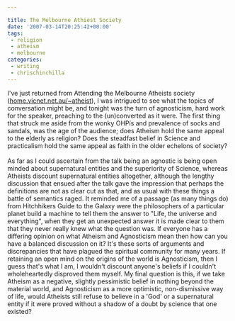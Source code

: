 ```yaml
---

title: The Melbourne Athiest Society
date: '2007-03-14T20:25:42+00:00'
tags: 
 - religion 
 - atheism 
 - melbourne
categories:
 - writing
 - chrischinchilla
---
```


I've just returned from Attending the Melbourne Atheists society (<a href="https://home.vicnet.net.au/~atheist" target="_blank">home.vicnet.net.au/~atheist</a>), I was intrigued to see what the topics of conversation might be, and tonight was the turn of agnosticism, hard work for the speaker, preaching to the (un)converted as it were. The first thing that struck me aside from the wonky OHPís and prevalence of socks and sandals, was the age of the audience; does Atheism hold the same appeal to the elderly as religion? Does the steadfast belief in Science and practicalism hold the same appeal as faith in the older echelons of society? <br><br>As far as I could ascertain from the talk being an agnostic is being open minded about supernatural entities and the superiority of Science, whereas Atheists discount supernatural entities altogether, although the lengthy discussion that ensued after the talk gave the impression that perhaps the definitions are not as clear cut as that, and as usual with these things a battle of semantics raged. It reminded me of a passage (as many things do) from Hitchhikers Guide to the Galaxy were the philosophers of a particular planet build a machine to tell them the answer to "Life, the universe and everything", when they get an unexpected answer it is made clear to them that they never really knew what the question was. If everyone has a differing opinion on what Atheism and Agnosticism mean then how can you have a balanced discussion on it? It's these sorts of arguments and discrepancies that have plagued the spiritual community for many years. If retaining an open mind on the origins of the world is Agnosticism, then I guess that's what I am, I wouldn't discount anyone's beliefs if I couldn't wholeheartedly disproved them myself. My final question is this, if we take Atheism as a negative, slightly pessimistic belief in nothing beyond the material world, and Agnosticism as a more optimistic, non-dismissive way of life, would Atheists still refuse to believe in a 'God' or a supernatural entity if it were proved without a shadow of a doubt by science that one existed?
